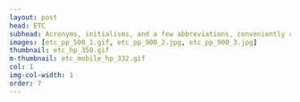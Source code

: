 ```yaml
---
layout: post
head: ETC
subhead: Acronyms, initialisms, and a few abbreviations, conveniently color-categorized. <br><br> 2017 • 40" x 80"
images: [etc_pp_500_1.gif, etc_pp_900_2.jpg, etc_pp_900_3.jpg]
thumbnail: etc_hp_350.gif
m-thumbnail: etc_mobile_hp_332.gif
col: 1
img-col-width: 1
order: 7
---
```

